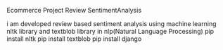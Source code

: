  Ecommerce Project Review SentimentAnalysis
 
  i am developed review based sentiment analysis
  using machine learning nltk library and textblob library in nlp(Natural Language Processing)
  pip install nltk 
  pip install textblob
  pip install django
 
